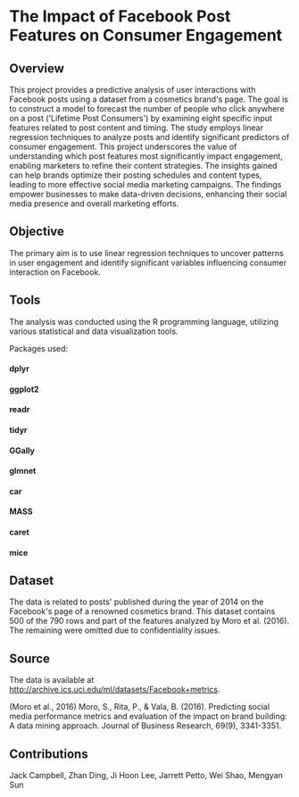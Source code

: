 # The Impact of Facebook Post Features on Consumer Engagement

## Overview
This project provides a predictive analysis of user interactions with Facebook posts using a dataset from a cosmetics brand's page. The goal is to construct a model to forecast the number of people who click anywhere on a post ('Lifetime Post Consumers') by examining eight specific input features related to post content and timing. The study employs linear regression techniques to analyze posts and identify significant predictors of consumer engagement. This project underscores the value of understanding which post features most significantly impact engagement, enabling marketers to refine their content strategies. The insights gained can help brands optimize their posting schedules and content types, leading to more effective social media marketing campaigns. The findings empower businesses to make data-driven decisions, enhancing their social media presence and overall marketing efforts.

## Objective
The primary aim is to use linear regression techniques to uncover patterns in user engagement and identify significant variables influencing consumer interaction on Facebook. 

## Tools
The analysis was conducted using the R programming language, utilizing various statistical and data visualization tools. 

Packages used:

#### dplyr
#### ggplot2
#### readr
#### tidyr
#### GGally
#### glmnet
#### car
#### MASS
#### caret
#### mice

## Dataset
The data is related to posts' published during the year of 2014 on the Facebook's page of a renowned cosmetics brand. This dataset contains 500 of the 790 rows and part of the features analyzed by Moro et al. (2016). The remaining were omitted due to confidentiality issues.

## Source
The data is available at http://archive.ics.uci.edu/ml/datasets/Facebook+metrics.

(Moro et al., 2016) Moro, S., Rita, P., & Vala, B. (2016). Predicting social media performance metrics and evaluation of the impact on brand building: A data mining approach. Journal of Business Research, 69(9), 3341-3351.

## Contributions
Jack Campbell, Zhan Ding, Ji Hoon Lee, Jarrett Petto, Wei Shao, Mengyan Sun

